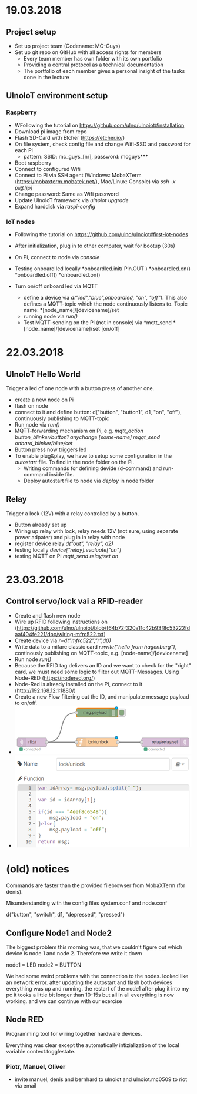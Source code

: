 # 19.03.2018
## Project setup
* Set up project team (Codename: MC-Guys)
* Set up git repo on GitHub with all access rights for members
	* Every team member has own folder with its own portfolio
	* Providing a central protocol as a technical documentation
	* The portfolio of each member gives a personal insight of the tasks done in the lecture

## UlnoIoT environment setup
### Raspberry
* WFollowing the tutorial on https://github.com/ulno/ulnoiot#installation
* Download pi image from repo
* Flash SD-Card with Etcher (https://etcher.io/)
* On file system, check config file and change Wifi-SSD and password for each Pi
	* pattern: SSID: mc_guys_[nr], password: mcguys***
* Boot raspberry
* Connect to configured Wifi
* Connect to Pi via SSH agent (Windows: MobaXTerm (https://mobaxterm.mobatek.net/), Mac/Linux: Console) via *ssh -x pi@[ip]*
* Change password: Same as Wifi password
* Update UlnoIoT framework via *ulnoiot upgrade*
* Expand harddisk via *raspi-config*


### IoT nodes
* Following the tutorial on https://github.com/ulno/ulnoiot#first-iot-nodes
* After initialization, plug in to other computer, wait for bootup (30s)
* On Pi, connect to node via *console*
* Testing onboard led locally
	*onboardled.init( Pin.OUT )
	*onboardled.on()
	*onboardled.off()
	*onboardled.on()

* Turn on/off onboard led via MQTT
	* define a device via *d("led","blue",onboardled, "on", "off")*. This also defines a MQTT-topic which the node continuously listens to. Topic name: *[node_name]/[devicename]/set 
	* running node via *run()*
	* Test MQTT-sending on the Pi (not in console) via *mqtt_send *[node_name]/[devicename]/set [on/off]

# 22.03.2018
## UlnoIoT Hello World
Trigger a led of one node with a button press of another one.
* create a new node on Pi 
* flash on node
* connect to it and define button: d("button", "button1", d1, "on", "off"), continuously publishing to MQTT-topic  
* Run node via *run()*
* MQTT-forwarding mechanism on Pi, e.g. *mqtt_action button_blinker/button1 anychange [some-name] mqqt_send onbard_blinker/blue/set*
* Button press now triggers led
* To enable plug&play, we have to setup some configuration in the *autostart* file. To find in the node folder on the Pi.
	* Writing commands for defining devide (d-command) and run-command inside file.
	* Deploy autostart file to node via *deploy* in node folder


## Relay
Trigger a lock (12V) with a relay controlled by a button.
* Button already set up
* Wiring up relay with lock, relay needs 12V (not sure, using separate power adpater) and plug in in relay with node
* register device relay *d("out", "relay", d2)*
* testing locally *device["relay].evaluate["on"]*
* testing MQTT on Pi *mqtt_send relay/set on*

# 23.03.2018
## Control servo/lock vai a RFID-reader
* Create and flash new node
* Wire up RFID following instructions on (https://github.com/ulno/ulnoiot/blob/f64b72f320a11c42b93f8c53222fdaaf404fe221/doc/wiring-mfrc522.txt)
* Create device via *r=d("mfrc522","r",d0)*
* Write data to a mifare classic card *r.write("hello from hagenberg")*, continously publishing on MQTT-topic, e.g. [node-name]/[devicename]
* Run node *run()*
* Because the RFID tag delivers an ID and we want to check for the "right" card, we must need some logic to filter out MQTT-Messages. Using Node-RED (https://nodered.org/)
* Node-Red is already installed on the Pi, connect to it (http://192.168.12.1:1880/)
* Create a new Flow filtering out the ID, and manipulate message payload to on/off.
* ![alt text](images/node-red_rfid-relay.PNG "Node-Red RFID-Relay overview")
* ![alt text](images/node-red_rfid-relay_function.PNG "Node-Red RFID-Relay function")





# (old) notices

Commands are faster than the provided filebrowser from MobaXTerm (for denis).

Misunderstanding with the config files system.conf and node.conf


d("button", "switch", d1, "depressed", "pressed")

## Configure Node1 and Node2
The biggest problem this morning was, that we couldn't figure out which device is node 1 and node 2. Therefore we write it down

node1 = LED
node2 = BUTTON

We had some weird problems with the connection to the nodes. looked like an network error. after updating the autostart and flash both devices everything was up and running. the restart of the node1 after plug it into my pc it tooks a little bit longer than 10-15s but all in all everything is now working. and we can continue with our exercise

## Node RED
Programming tool for wiring together hardware devices.

Everything was clear except the automatically intizialization of the local variable context.togglestate.


### Piotr, Manuel, Oliver
- invite manuel, denis and bernhard to ulnoiot and ulnoiot.mc0509 to riot via email




